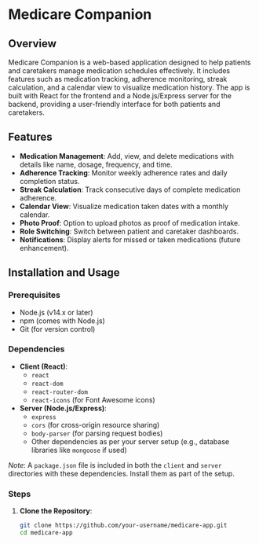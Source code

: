 # Medicare Companion

## Overview
Medicare Companion is a web-based application designed to help patients and caretakers manage medication schedules effectively. It includes features such as medication tracking, adherence monitoring, streak calculation, and a calendar view to visualize medication history. The app is built with React for the frontend and a Node.js/Express server for the backend, providing a user-friendly interface for both patients and caretakers.

## Features
- **Medication Management**: Add, view, and delete medications with details like name, dosage, frequency, and time.
- **Adherence Tracking**: Monitor weekly adherence rates and daily completion status.
- **Streak Calculation**: Track consecutive days of complete medication adherence.
- **Calendar View**: Visualize medication taken dates with a monthly calendar.
- **Photo Proof**: Option to upload photos as proof of medication intake.
- **Role Switching**: Switch between patient and caretaker dashboards.
- **Notifications**: Display alerts for missed or taken medications (future enhancement).

## Installation and Usage

### Prerequisites
- Node.js (v14.x or later)
- npm (comes with Node.js)
- Git (for version control)

### Dependencies
- **Client (React)**:
  - `react`
  - `react-dom`
  - `react-router-dom`
  - `react-icons` (for Font Awesome icons)
- **Server (Node.js/Express)**:
  - `express`
  - `cors` (for cross-origin resource sharing)
  - `body-parser` (for parsing request bodies)
  - Other dependencies as per your server setup (e.g., database libraries like `mongoose` if used)

*Note*: A `package.json` file is included in both the `client` and `server` directories with these dependencies. Install them as part of the setup.

### Steps
1. **Clone the Repository**:
   ```bash
   git clone https://github.com/your-username/medicare-app.git
   cd medicare-app
